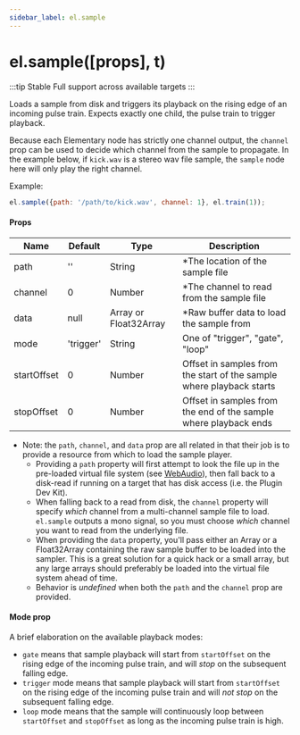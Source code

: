 ```yaml
---
sidebar_label: el.sample
---
```


# el.sample([props], t)

:::tip Stable
Full support across available targets
:::


Loads a sample from disk and triggers its playback on the rising edge of an incoming
pulse train. Expects exactly one child, the pulse train to trigger playback.

Because each Elementary node has strictly one channel output, the `channel` prop
can be used to decide which channel from the sample to propagate. In the example
below, if `kick.wav` is a stereo wav file sample, the `sample` node here will only
play the right channel.

Example:
```js
el.sample({path: '/path/to/kick.wav', channel: 1}, el.train(1));
```

#### Props

| Name        | Default   | Type                  | Description                                                          |
| ----------- | --------- | --------------------- | -------------------------------------------------------------------- |
| path        | ''        | String                | \*The location of the sample file                                    |
| channel     | 0         | Number                | \*The channel to read from the sample file                           |
| data        | null      | Array or Float32Array | \*Raw buffer data to load the sample from                            |
| mode        | 'trigger' | String                | One of "trigger", "gate", "loop"                                     |
| startOffset | 0         | Number                | Offset in samples from the start of the sample where playback starts |
| stopOffset  | 0         | Number                | Offset in samples from the end of the sample where playback ends     |

* Note: the `path`, `channel`, and `data` prop are all related in that their job is to provide a resource from which to
  load the sample player.
    * Providing a `path` property will first attempt to look the file up in the pre-loaded virtual file
      system (see [WebAudio](../../targets/WebAudio.md)), then fall back to a disk-read if running on a target that has disk access (i.e. the Plugin Dev Kit).
    * When falling back to a read from disk, the `channel` property will specify _which_ channel from a multi-channel sample file
      to load. `el.sample` outputs a mono signal, so you must choose _which_ channel you want to read from the underlying file.
    * When providing the `data` property, you'll pass either an Array or a Float32Array containing the raw sample buffer to be loaded
      into the sampler. This is a great solution for a quick hack or a small array, but any large arrays should preferably be loaded
      into the virtual file system ahead of time.
    * Behavior is _undefined_ when both the `path` and the `channel` prop are provided.


#### Mode prop

A brief elaboration on the available playback modes:

* `gate` means that sample playback will start from `startOffset` on the rising edge of the incoming
  pulse train, and will _stop_ on the subsequent falling edge.
* `trigger` mode means that sample playback will start from `startOffset` on the rising edge of the incoming
  pulse train and will _not stop_ on the subsequent falling edge.
* `loop` mode means that the sample will continuously loop between `startOffset` and `stopOffset` as long as
  the incoming pulse train is high.
